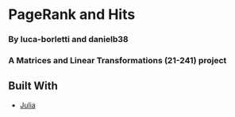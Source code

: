 # PageRank and Hits
### By luca-borletti and danielb38
### A Matrices and Linear Transformations (21-241) project

## Built With

* [Julia](https://julialang.org/)
